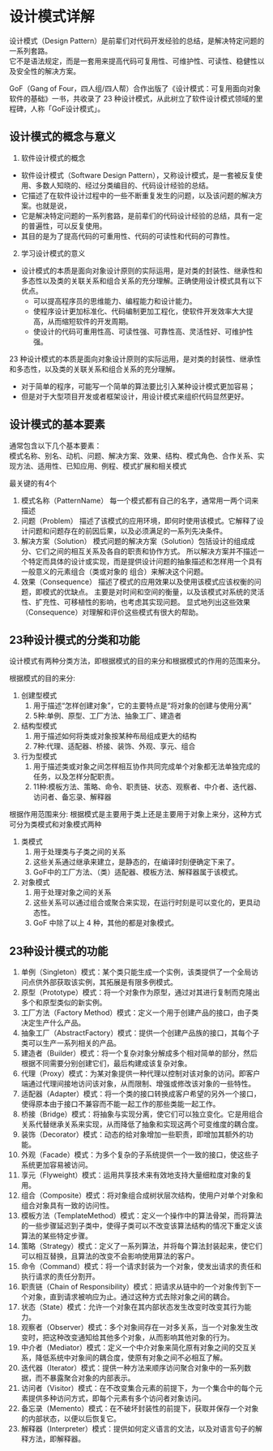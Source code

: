 # 设计模式详解

设计模式（Design Pattern）是前辈们对代码开发经验的总结，是解决特定问题的一系列套路。  
它不是语法规定，而是一套用来提高代码可复用性、可维护性、可读性、稳健性以及安全性的解决方案。

GoF（Gang of Four，四人组/四人帮）合作出版了《设计模式：可复用面向对象软件的基础》一书，共收录了 23 种设计模式，从此树立了软件设计模式领域的里程碑，人称「GoF设计模式」。



## 设计模式的概念与意义

 1. 软件设计模式的概念
* 软件设计模式（Software Design Pattern），又称设计模式，是一套被反复使用、多数人知晓的、经过分类编目的、代码设计经验的总结。
* 它描述了在软件设计过程中的一些不断重复发生的问题，以及该问题的解决方案。也就是说，
* 它是解决特定问题的一系列套路，是前辈们的代码设计经验的总结，具有一定的普遍性，可以反复使用。
* 其目的是为了提高代码的可重用性、代码的可读性和代码的可靠性。

2. 学习设计模式的意义
* 设计模式的本质是面向对象设计原则的实际运用，是对类的封装性、继承性和多态性以及类的关联关系和组合关系的充分理解。正确使用设计模式具有以下优点。
  * 可以提高程序员的思维能力、编程能力和设计能力。
  * 使程序设计更加标准化、代码编制更加工程化，使软件开发效率大大提高，从而缩短软件的开发周期。
  * 使设计的代码可重用性高、可读性强、可靠性高、灵活性好、可维护性强。

23 种设计模式的本质是面向对象设计原则的实际运用，是对类的封装性、继承性和多态性，以及类的关联关系和组合关系的充分理解。
* 对于简单的程序，可能写一个简单的算法要比引入某种设计模式更加容易；
* 但是对于大型项目开发或者框架设计，用设计模式来组织代码显然更好。

## 设计模式的基本要素


通常包含以下几个基本要素：  
模式名称、别名、动机、问题、解决方案、效果、结构、模式角色、合作关系、实现方法、适用性、已知应用、例程、模式扩展和相关模式

最关键的有4个
1. 模式名称（PatternName）
   每一个模式都有自己的名字，通常用一两个词来描述
2. 问题（Problem）
   描述了该模式的应用环境，即何时使用该模式。它解释了设计问题和问题存在的前因后果，以及必须满足的一系列先决条件。 
3. 解决方案（Solution）
   模式问题的解决方案（Solution）包括设计的组成成分、它们之间的相互关系及各自的职责和协作方式。
   所以解决方案并不描述一个特定而具体的设计或实现，而是提供设计问题的抽象描述和怎样用一个具有一般意义的元素组合（类或对象的 组合）来解决这个问题。
4. 效果（Consequence）
   描述了模式的应用效果以及使用该模式应该权衡的问题，即模式的优缺点。
   主要是对时间和空间的衡量，以及该模式对系统的灵活性、扩充性、可移植性的影响，也考虑其实现问题。
   显式地列出这些效果（Consequence）对理解和评价这些模式有很大的帮助。


## 23种设计模式的分类和功能

设计模式有两种分类方法，即根据模式的目的来分和根据模式的作用的范围来分。

根据模式的目的来分:
1. 创建型模式
   1. 用于描述“怎样创建对象”，它的主要特点是“将对象的创建与使用分离”
   2. 5种:单例、原型、工厂方法、抽象工厂、建造者
2. 结构型模式
   1. 用于描述如何将类或对象按某种布局组成更大的结构
   2. 7种:代理、适配器、桥接、装饰、外观、享元、组合
3. 行为型模式
   1. 用于描述类或对象之间怎样相互协作共同完成单个对象都无法单独完成的任务，以及怎样分配职责。
   2. 11种:模板方法、策略、命令、职责链、状态、观察者、中介者、迭代器、访问者、备忘录、解释器


根据作用范围来分: 根据模式是主要用于类上还是主要用于对象上来分，这种方式可分为类模式和对象模式两种
1. 类模式
   1. 用于处理类与子类之间的关系
   2. 这些关系通过继承来建立，是静态的，在编译时刻便确定下来了。
   3. GoF中的工厂方法、（类）适配器、模板方法、解释器属于该模式。
2. 对象模式
   1. 用于处理对象之间的关系
   2. 这些关系可以通过组合或聚合来实现，在运行时刻是可以变化的，更具动态性。
   3. GoF 中除了以上 4 种，其他的都是对象模式。

## 23种设计模式的功能

1. 单例（Singleton）模式：某个类只能生成一个实例，该类提供了一个全局访问点供外部获取该实例，其拓展是有限多例模式。
2. 原型（Prototype）模式：将一个对象作为原型，通过对其进行复制而克隆出多个和原型类似的新实例。
3. 工厂方法（Factory Method）模式：定义一个用于创建产品的接口，由子类决定生产什么产品。
4. 抽象工厂（AbstractFactory）模式：提供一个创建产品族的接口，其每个子类可以生产一系列相关的产品。
5. 建造者（Builder）模式：将一个复杂对象分解成多个相对简单的部分，然后根据不同需要分别创建它们，最后构建成该复杂对象。
6. 代理（Proxy）模式：为某对象提供一种代理以控制对该对象的访问。即客户端通过代理间接地访问该对象，从而限制、增强或修改该对象的一些特性。
7. 适配器（Adapter）模式：将一个类的接口转换成客户希望的另外一个接口，使得原本由于接口不兼容而不能一起工作的那些类能一起工作。
8. 桥接（Bridge）模式：将抽象与实现分离，使它们可以独立变化。它是用组合关系代替继承关系来实现，从而降低了抽象和实现这两个可变维度的耦合度。
9. 装饰（Decorator）模式：动态的给对象增加一些职责，即增加其额外的功能。
10. 外观（Facade）模式：为多个复杂的子系统提供一个一致的接口，使这些子系统更加容易被访问。
11. 享元（Flyweight）模式：运用共享技术来有效地支持大量细粒度对象的复用。
12. 组合（Composite）模式：将对象组合成树状层次结构，使用户对单个对象和组合对象具有一致的访问性。
13. 模板方法（TemplateMethod）模式：定义一个操作中的算法骨架，而将算法的一些步骤延迟到子类中，使得子类可以不改变该算法结构的情况下重定义该算法的某些特定步骤。
14. 策略（Strategy）模式：定义了一系列算法，并将每个算法封装起来，使它们可以相互替换，且算法的改变不会影响使用算法的客户。
15. 命令（Command）模式：将一个请求封装为一个对象，使发出请求的责任和执行请求的责任分割开。
16. 职责链（Chain of Responsibility）模式：把请求从链中的一个对象传到下一个对象，直到请求被响应为止。通过这种方式去除对象之间的耦合。
17. 状态（State）模式：允许一个对象在其内部状态发生改变时改变其行为能力。
18. 观察者（Observer）模式：多个对象间存在一对多关系，当一个对象发生改变时，把这种改变通知给其他多个对象，从而影响其他对象的行为。
19. 中介者（Mediator）模式：定义一个中介对象来简化原有对象之间的交互关系，降低系统中对象间的耦合度，使原有对象之间不必相互了解。
20. 迭代器（Iterator）模式：提供一种方法来顺序访问聚合对象中的一系列数据，而不暴露聚合对象的内部表示。
21. 访问者（Visitor）模式：在不改变集合元素的前提下，为一个集合中的每个元素提供多种访问方式，即每个元素有多个访问者对象访问。
22. 备忘录（Memento）模式：在不破坏封装性的前提下，获取并保存一个对象的内部状态，以便以后恢复它。
23. 解释器（Interpreter）模式：提供如何定义语言的文法，以及对语言句子的解释方法，即解释器。
